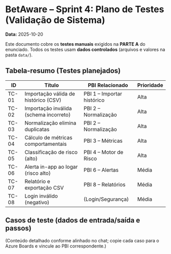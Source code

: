 # BetAware – Sprint 4: Plano de Testes (Validação de Sistema)
**Data:** 2025-10-20

Este documento cobre os **testes manuais** exigidos na **PARTE A** do enunciado. Todos os testes usam **dados controlados** (arquivos e valores na pasta `data/`).

## Tabela-resumo (Testes planejados)
| ID   | Título                                      | PBI Relacionado                      | Prioridade |
|------|---------------------------------------------|--------------------------------------|------------|
| TC-01| Importação válida de histórico (CSV)        | PBI 1 – Importar histórico           | Alta       |
| TC-02| Importação inválida (schema incorreto)      | PBI 2 – Normalização                 | Alta       |
| TC-03| Normalização elimina duplicatas             | PBI 2 – Normalização                 | Alta       |
| TC-04| Cálculo de métricas comportamentais         | PBI 3 – Métricas                     | Alta       |
| TC-05| Classificação de risco (alto)               | PBI 4 – Motor de Risco               | Alta       |
| TC-06| Alerta in-app ao logar (risco alto)         | PBI 6 – Alertas                      | Média      |
| TC-07| Relatório e exportação CSV                  | PBI 8 – Relatórios                   | Média      |
| TC-08| Login inválido (negativo)                   | (Login/Segurança)                    | Média      |

## Casos de teste (dados de entrada/saída e passos)
(Conteúdo detalhado conforme alinhado no chat; copie cada caso para o Azure Boards e vincule ao PBI correspondente.)

